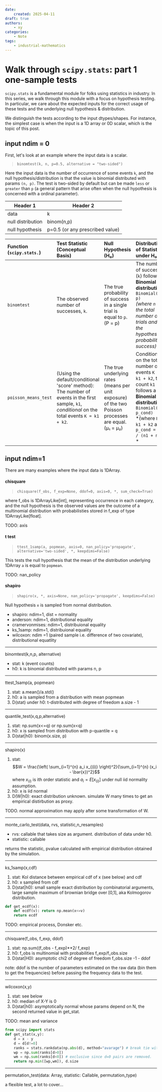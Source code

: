 ```yaml
---
date:
    created: 2025-04-11
draft: true
authors:
    - xy
categories: 
    - Note
tags:
    - industrial-mathematics
---
```


# Walk through `scipy.stats`: part 1 one-sample tests 

`scipy.stats` is a fundamental module for folks using statistics in industry. In this series, we walk through this module with a focus on hypothesis testing.
In particular, we care about the expected inputs for the correct usage of these tests and the underlying null hypothesis & distribution.

We distinguish the tests according to the input dtypes/shapes. For instance, the simplest case is when the input is a 1D array or 0D scalar, which is the topic of this post. 


## input ndim = 0

First, let's look at an example where the input data is a scalar. 

> `binomtest(k, n, p=0.5, alternative = "two-sided")`

Here the input data is the number of occurrence of some events `k`, and the null hypothesis/distribution is that the value is binomial distributed with params `(n, p)`.
The test is two-sided by default but can be made `less` or `greater` than `p` (a general pattern that arise often when the null hypothesis is concerned with a ordinal parameter). 


| Header 1      | Header 2      |
|---------------|---------------|
| data          | k             |
| null distribution | binom(n,p)  |
| null hypothesis | p=0.5 (or any prescribed value) |


| Function (`scipy.stats.`) | Test Statistic (Conceptual Basis)                                                                                                 | Null Hypothesis (H₀)                                                                | Distribution of Statistic under H₀                                                                                                                                                              |
| :------------------------ | :-------------------------------------------------------------------------------------------------------------------------------- | :---------------------------------------------------------------------------------- | :---------------------------------------------------------------------------------------------------------------------------------------------------------------------------------------------- |
| `binomtest`               | The observed number of successes, `k`.                                                                                            | The true probability of success in a single trial is equal to `p`. (P = p)          | The number of successes (`k`) follows a **Binomial distribution**: `Binomial(n, p)` <br> *(where `n` is the total number of trials and `p` is the hypothesized probability of success)* |
| `poisson_means_test`      | (Using the default/conditional 'score' method): The number of events in the first sample, `k1`, *conditional* on the total events `K = k1 + k2`. | The true underlying rates (means per unit exposure) of the two Poisson processes are equal. (μ₁ = μ₂) | Conditional on the total number of events `K = k1 + k2`, the count `k1` follows a **Binomial distribution**: `Binomial(K, p_cond)` <br> *(where `K = k1 + k2` and `p_cond = n1 / (n1 + n2)`) * |


## input ndim=1

There are many examples where the input data is 1DArray. 

#### chisquare

> `chisquare(f_obs, f_exp=None, ddof=0, axis=0, *, sum_check=True)`

where f_obs is 1DArrayLike[int], representing occurrence in each category, and the null hypothesis is the observed values are the outcome of a multinomial distribution with probabilisties stored in f_exp of type 1DArrayLike[float].   

TODO: axis

#### t test

> `ttest_1samp(a, popmean, axis=0, nan_policy='propagate', alternative='two-sided', *, keepdims=False)`

This tests the null hypothesis that the mean of the distribution underlying 1DArray `a` is equal to `popmean`. 

TODO: nan_policy

#### shapiro

> `shapiro(x, *, axis=None, nan_policy='propagate', keepdims=False)`

Null hypothesis `x` is sampled from normal distribution. 


- shapiro:  ndim=1, dist = normality 
- anderson: ndim=1, distributional equality
- cramervonmises: ndim=1, distribuional equality
- ks_1samp: ndim=1, distribuional equality
- wilcoxon: ndim =1 (paired sample i.e. difference of two covariate), distributional equatlity

---

binomtest(k,n,p, alternative)

- stat:  k (event counts)
- h0: k is binomial distributed with params n, p

---

ttest_1samp(a, popmean)

1. stat: a.mean()/a.std()  
1. h0: a is sampled from a distribution with mean popmean  
1. D(stat) under h0: t-distributed with degree of freedom a.size - 1

---
quantile_test(x,q,p,alternative)

1. stat: np.sum(x<=q) or np.sum(x<q)
1. h0: x is sampled from distribution with p-quantile = q
1. D(stat|h0): binom(x.size, p)

---
shapiro(x)

1. stat: $$W = \frac{\left( \sum_{i=1}^{n} a_i x_{(i)} \right)^2}{\sum_{i=1}^{n} (x_i - \bar{x})^2}$$
where $x_{(i)}$ is ith order statistic and $a_i = E[x_{(i)}]$ under null iid normality assumption. 
1. h0: x is iid normal
1. D(W|h0): exact distribution unknown. simulate W many times to get an empirical distirbution as proxy. 

TODO. normal approximation may apply after some transformation of W. 

---
monte_carlo_test(data, rvs, statistic,n_resamples)

- rvs: callable that takes size as argument. distribution of data under h0.
- statistic: callable 

returns the statistic, pvalue calculated with empirical distribution obtained by the simulation. 

---
ks_1samp(x,cdf)

1. stat: Kol distance between empirical cdf of x (see below) and cdf
1. h0: x sampled from cdf
1. D(stat|h0): small sample exact distribution by combinatorial arguments,  large sample maximum of brownian bridge over [0,1], aka Kolmogorov distribution.  

```py
def get_ecdf(x):
    def ecdf(v): return np.mean(x<=v)
    return ecdf
```
TODO: empirical process, Donsker etc.  

--- 
chisquare(f_obs, f_exp, ddof)

1. stat:  np.sum((f_obs - f_exp)**2/ f_exp)
1. h0: f_obs is multinomial with probabilities f_exp/f_obs.size
1. D(stat|H0): asymptotic chi2 of degree of freedom f_obs.size -1 - ddof

note: ddof is the number of parameters estimated on the raw data (bin them to get the frequencies) before passing the frequency data to the test. 

--- 
wilcoxon(x,y)

1. stat: see below
1. h0: median of X-Y is 0
1. D(stat|h0): asymptotically normal whose params depend on N, the second returned value in get_stat.

TODO: mean and variance

```py
from scipy import stats
def get_stat(x,y):
    d = x - y
    d = d[d!=0]
    ranks = stats.rankdata(np.abs(d), method="avarage") # break tie with average
    wp = np.sum(ranks[d>0])
    wm = np.sum(ranks[d<0]) # exclusive since d=0 pairs are removed. 
    return np.min([wp,wm]), d.size
```


---
permutation_test(data: Array, statistic: Callable, permutation_type)

a flexible test, a lot to cover...


